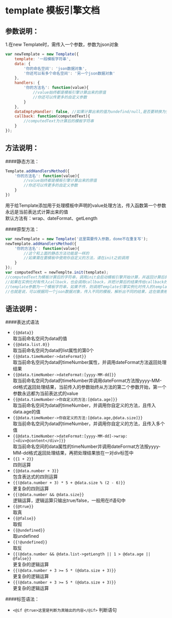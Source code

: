 template 模板引擎文档
=========================
参数说明：
-------------------------
1.在new Template时，需传入一个参数，参数为json对象  

```javascript 
var newTemplate = new Template({  
    template: '一段模板字符串',  
    data: {  
        '你的命名空间': 'json数据对象',  
        '你还可以有多个命名空间': '另一个json数据对象'  
    },  
    handlers: {  
        '你的方法名': function(value){  
            //value始终都是模板引擎计算出来的原值  
            //你还可以传更多的自定义参数  
        }  
    },
    dataEmptyHandler: false, //如果计算出来的值为undefind/null,是否要转换为空字符串，默认为false，请在项目上线时设置为true，开发过程中默认就好，便于调试
    callback: function(computedText){
        //computedText为计算后的模板字符串
    }
});
```
方法说明：
---------------
####静态方法：
```javascript
Template.addHandlersMethod({
    '你的方法名': function(value){
        //value始终都是模板引擎计算出来的原值  
        //你还可以传更多的自定义参数  
    }
})

```
用于给Template添加用于处理模板中声明的value处理方法，传入函数第一个参数永远是当前表达式计算出来的值  
默认方法有：wrap、dateFormat、getLength

####原型方法：

```javascript
var newTemplate = new Template('这里需要传入参数，dome不在重复写');
newTemplate.addHandlersMethod({
    '你的方法名': function(value){
        //这个和上面的静态方法功能是一样的
        //如果需在要模板中使用你自定义的方法，请在init之前调用
    }
});
var computedText = newTemplte.init(template);
//computedText为模板计算后的字符串，调用init会启动模板引擎开始计算，并返回计算后的值
//如果在实例化时有传入callback，也会调用callback，并把计算后的结果传给callback的第一个参数
//template参数为一个模板字符串，如果不传，则调用Template引擎实例化时传入的template
//也就是说，可以根据同一个json数据对象，传入不同的模板，解析出不同的结果，这在做表格排序等后台管理平台是非常有用的
```
语法说明：
-------------------
####表达式语法
*  `{{@data}}`  
    取当前命名空间为data的值    
*  `{{@data.list.0}}`  
    取当前命名空间为data的list属性的第0个      
*  `{{@data.timeNumber->dateFormat}}`  
    取当前命名空间为data的timeNumber属性，并调用dateFormat方法返回处理结果   
*  `{{@data.timeNumber->dateFormat:[yyyy-MM-dd]}}`  
    取当前命名空间为data的timeNumber并调用dateFormat方法按yyyy-MM-dd格式返回处理结果，当前传入的参数始终从方法的第二个参数开始，第一个参数永远都为当前表达式的value   
*  `{{@data.timeNumber->你自定义的方法:[@data.age]}}`  
    取当前命名空间为data的timeNumber，并调用你自定义的方法，且传入data.age的值     
*  `{{@data.timeNumber->你自定义的方法:[@data.age,@data.size]}}`  
    取当前命名空间为data的timeNumber，并调用你自定义的方法，且传入多个值    
*  `{{@data.timeNumber->dateFormat:[yyyy-MM-dd]->wrap:[<div>@content</div>]}}`   
    取当前命名空间的data属性的timeNumber并调用dateFormat方法按yyyy-MM-dd格式返回处理结果，再把处理结果放在一对div标签中    
*  `{{1 + 2}}`  
    四则运算     
*  `{{@data.number + 3}}`  
    包含表达式的四则运算   
*  `{{(@data.number + 3) * 5 + @data.size % (2 - 6)}}`  
    更复杂的四则运算     
*  `{{(@data.number && @data.size}}`  
    逻辑运算，逻辑运算只输出true/false，一般用在if语句中     
*  `{{@true}}`  
    取真      
*  `{{@false}}`  
    取假   
*  `{{@undefined}}`  
    取undefined  
*  `{{!@undefined}}`  
    取反      
*  `{{(@data.number && @data.list->getLength || 1 > @data.age || @false}}`  
    更复杂的逻辑运算        
*  `{{(@data.number + 3 >= 5 * (@data.size + 3)}}`  
    更复杂的逻辑运算         
*  `{{(@data.number + 3 >= 5 * (@data.size + 3)}}`  
    更复杂的逻辑运算       
    
####标签语法：
*  `<@if @true>这里是判断为真输出的内容</@if>` 判断语句   


